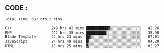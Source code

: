 ## CODE :
<!--START_SECTION:waka-->

```txt
Total Time: 587 hrs 5 mins

C++                  249 hrs 42 mins ██████████▓░░░░░░░░░░░░░░   42.26 %
PHP                  212 hrs 35 mins █████████░░░░░░░░░░░░░░░░   35.98 %
Blade Template       41 hrs 23 mins  █▓░░░░░░░░░░░░░░░░░░░░░░░   07.01 %
JavaScript           24 hrs 48 mins  █░░░░░░░░░░░░░░░░░░░░░░░░   04.20 %
HTML                 13 hrs 25 mins  ▓░░░░░░░░░░░░░░░░░░░░░░░░   02.27 %
```

<!--END_SECTION:waka-->
